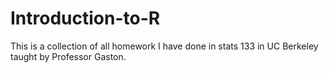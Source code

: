 # Introduction-to-R
This is a collection of all homework I have done in stats 133 in UC Berkeley taught by Professor Gaston.

